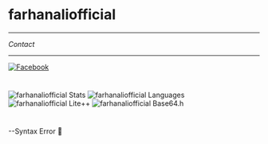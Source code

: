 # farhanaliofficial
___
_Contact_
___
[![Facebook](https://img.shields.io/badge/Facebook-Farhan%20Ali-blue?style=flat-square&logo=facebook)](https://www.facebook.com/farhan.ali.0001)
#
![farhanaliofficial Stats](https://github-readme-stats.vercel.app/api?username=farhanaliofficial&show_icons=true&theme=dracula)
![farhanaliofficial Languages](https://github-readme-stats.vercel.app/api/top-langs/?username=farhanaliofficial&theme=dracula)
![farhanaliofficial Lite++](https://github-readme-stats.vercel.app/api/pin/?username=farhanaliofficial&repo=Lite&show_owner=true&theme=dracula)
![farhanaliofficial Base64.h](https://github-readme-stats.vercel.app/api/pin/?username=farhanaliofficial&repo=Base64.h&show_owner=true&theme=dracula)
#
--Syntax Error 🤧
